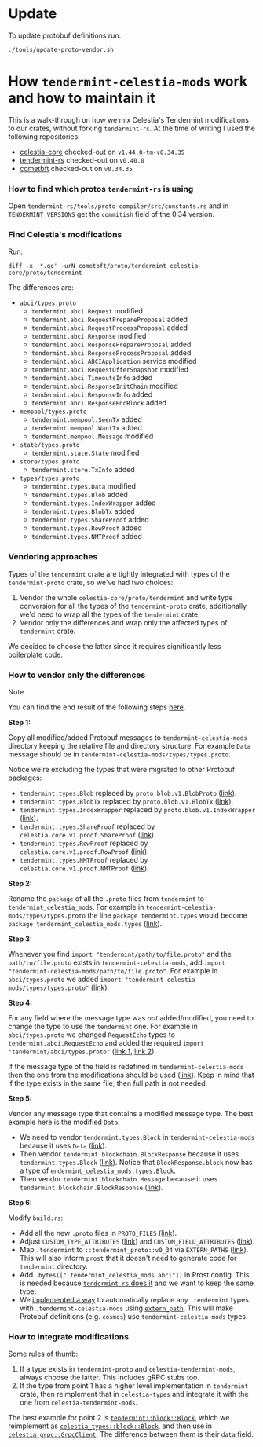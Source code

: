 # Update

To update protobuf definitions run:

```bash
./tools/update-proto-vendor.sh
```


# How `tendermint-celestia-mods` work and how to maintain it

This is a walk-through on how we mix Celestia's Tendermint modifications to our crates,
without forking `tendermint-rs`. At the time of writing I used the following repositories:

* [celestia-core](https://github.com/celestiaorg/celestia-core) checked-out on `v1.44.0-tm-v0.34.35`
* [tendermint-rs](https://github.com/informalsystems/tendermint-rs) checked-out on `v0.40.0`
* [cometbft](https://github.com/cometbft/cometbft) checked-out on `v0.34.35`

### How to find which protos `tendermint-rs` is using

Open `tendermint-rs/tools/proto-compiler/src/constants.rs` and in `TENDERMINT_VERSIONS`
get the `commitish` field of the 0.34 version.

### Find Celestia's modifications

Run:

```
diff -x '*.go' -urN cometbft/proto/tendermint celestia-core/proto/tendermint
```

The differences are:

* `abci/types.proto`
	* `tendermint.abci.Request` modified
	* `tendermint.abci.RequestPrepareProposal` added
	* `tendermint.abci.RequestProcessProposal` added
	* `tendermint.abci.Response` modified
	* `tendermint.abci.ResponsePrepareProposal` added
	* `tendermint.abci.ResponseProcessProposal` added
	* `tendermint.abci.ABCIApplication` service modified
	* `tendermint.abci.RequestOfferSnapshot` modified
	* `tendermint.abci.TimeoutsInfo` added
	* `tendermint.abci.ResponseInitChain` modified
	*  `tendermint.abci.ResponseInfo` added
	*  `tendermint.abci.ResponseEncBlock` added
* `mempool/types.proto`
	* `tendermint.mempool.SeenTx` added
	* `tendermint.mempool.WantTx` added
	* `tendermint.mempool.Message` modified
* `state/types.proto`
	* `tendermint.state.State` modified
* `store/types.proto`
	* `tendermint.store.TxInfo` added
* `types/types.proto`
	* `tendermint.types.Data` modified
	* `tendermint.types.Blob` added
	* `tendermint.types.IndexWrapper` added
	* `tendermint.types.BlobTx` added
	* `tendermint.types.ShareProof` added
	* `tendermint.types.RowProof` added
	* `tendermint.types.NMTProof` added


### Vendoring approaches

Types of the `tendermint` crate are tightly integrated with types of the `tendermint-proto`
crate, so we've had two choices:

1. Vendor the whole `celestia-core/proto/tendermint` and write type conversion for
   all the types of the `tendermint-proto` crate, additionally we'd need to wrap all the types of the `tendermint` crate.
2. Vendor only the differences and wrap only the affected types of `tendermint` crate.

We decided to choose the latter since it requires significantly less boilerplate code.

### How to vendor only the differences

> [!NOTE]
> You can find the end result of the following steps [here](https://github.com/eigerco/lumina/tree/82c51f6ac88fd3662a0f91a0cf19a717986e3470/proto/vendor/tendermint-celestia-mods).

**Step 1:**

Copy all modified/added Protobuf messages to `tendermint-celestia-mods` directory
keeping the relative file and directory structure. For example `Data` message should be in
`tendermint-celestia-mods/types/types.proto`.

Notice we're excluding the types that were migrated to other Protobuf packages:

* `tendermint.types.Blob` replaced by `proto.blob.v1.BlobProto` ([link](https://github.com/eigerco/lumina/blob/82c51f6ac88fd3662a0f91a0cf19a717986e3470/proto/vendor/go-square/blob/v1/blob.proto#L10-L18)).
* `tendermint.types.BlobTx` replaced by `proto.blob.v1.BlobTx` ([link](https://github.com/eigerco/lumina/blob/82c51f6ac88fd3662a0f91a0cf19a717986e3470/proto/vendor/go-square/blob/v1/blob.proto#L23-L27)).
* `tendermint.types.IndexWrapper` replaced by `proto.blob.v1.IndexWrapper` ([link](https://github.com/eigerco/lumina/blob/82c51f6ac88fd3662a0f91a0cf19a717986e3470/proto/vendor/go-square/blob/v1/blob.proto#L31-L35)).
* `tendermint.types.ShareProof` replaced by `celestia.core.v1.proof.ShareProof` ([link](https://github.com/eigerco/lumina/blob/82c51f6ac88fd3662a0f91a0cf19a717986e3470/proto/vendor/celestia/core/v1/proof/proof.proto#L8-L14)).
* `tendermint.types.RowProof` replaced by `celestia.core.v1.proof.RowProof` ([link](https://github.com/eigerco/lumina/blob/82c51f6ac88fd3662a0f91a0cf19a717986e3470/proto/vendor/celestia/core/v1/proof/proof.proto#L18-L24)).
* `tendermint.types.NMTProof` replaced by `celestia.core.v1.proof.NMTProof` ([link](https://github.com/eigerco/lumina/blob/82c51f6ac88fd3662a0f91a0cf19a717986e3470/proto/vendor/celestia/core/v1/proof/proof.proto#L30-L46)).

**Step 2:**

Rename the `package` of all the `.proto` files from `tendermint` to `tendermint_celestia_mods`.
For example in `tendermint-celestia-mods/types/types.proto` the line `package tendermint.types`
would become `package tendermint_celestia_mods.types` ([link](https://github.com/eigerco/lumina/blob/82c51f6ac88fd3662a0f91a0cf19a717986e3470/proto/vendor/tendermint-celestia-mods/types/types.proto#L2)).

**Step 3:**

Whenever you find `import "tendermint/path/to/file.proto"` and the `path/to/file.proto` exists
in `tendermint-celestia-mods`, add `import "tendermint-celestia-mods/path/to/file.proto"`.
For example in `abci/types.proto` we added `import "tendermint-celestia-mods/types/types.proto"`
([link](https://github.com/eigerco/lumina/blob/82c51f6ac88fd3662a0f91a0cf19a717986e3470/proto/vendor/tendermint-celestia-mods/abci/types.proto#L9)).

**Step 4:**

For any field where the message type was _not_ added/modified, you need to change the type to use 
the `tendermint` one. For example in `abci/types.proto` we changed `RequestEcho` types to
`tendermint.abci.RequestEcho` and added the required `import "tendermint/abci/types.proto"`
([link 1](https://github.com/eigerco/lumina/blob/82c51f6ac88fd3662a0f91a0cf19a717986e3470/proto/vendor/tendermint-celestia-mods/abci/types.proto#L21),
[link 2](https://github.com/eigerco/lumina/blob/82c51f6ac88fd3662a0f91a0cf19a717986e3470/proto/vendor/tendermint-celestia-mods/abci/types.proto#L148)).

If the message type of the field is redefined in `tendermint-celestia-mods` then the one from the
modifications should be used
([link](https://github.com/oblique/lumina/blob/82c51f6ac88fd3662a0f91a0cf19a717986e3470/proto/vendor/tendermint-celestia-mods/abci/types.proto#L70-L73)).
Keep in mind that if the type exists in the same file, then full path is not needed.

**Step 5:**

Vendor any message type that contains a modified message type. The best example here is the modified `Data`:

* We need to vendor `tendermint.types.Block` in `tendermint-celestia-mods` because it uses `Data` ([link](https://github.com/eigerco/lumina/blob/82c51f6ac88fd3662a0f91a0cf19a717986e3470/proto/vendor/tendermint-celestia-mods/types/block.proto#L9-L14)).
* Then vendor `tendermint.blockchain.BlockResponse` because it uses `tendermint.types.Block` ([link](https://github.com/eigerco/lumina/blob/82c51f6ac88fd3662a0f91a0cf19a717986e3470/proto/vendor/tendermint-celestia-mods/blockchain/types.proto#L9-L11)). Notice that `BlockResponse.block` now has a type of `endermint_celestia_mods.types.Block`.
* Then vendor `tendermint.blockchain.Message` because it uses `tendermint.blockchain.BlockResponse` ([link](https://github.com/eigerco/lumina/blob/82c51f6ac88fd3662a0f91a0cf19a717986e3470/proto/vendor/tendermint-celestia-mods/blockchain/types.proto#L13-L21)).

**Step 6:**

Modify `build.rs`:

* Add all the new `.proto` files in `PROTO_FILES` ([link](https://github.com/eigerco/lumina/blob/82c51f6ac88fd3662a0f91a0cf19a717986e3470/proto/build.rs#L136-L142)).
* Adjust `CUSTOM_TYPE_ATTRIBUTES` ([link](https://github.com/eigerco/lumina/blob/82c51f6ac88fd3662a0f91a0cf19a717986e3470/proto/build.rs#L58-L62)) and `CUSTOM_FIELD_ATTRIBUTES` ([link](https://github.com/eigerco/lumina/blob/82c51f6ac88fd3662a0f91a0cf19a717986e3470/proto/build.rs#L91-L101)).
* Map `.tendermint` to `::tendermint_proto::v0_34` via `EXTERN_PATHS` ([link](https://github.com/eigerco/lumina/blob/82c51f6ac88fd3662a0f91a0cf19a717986e3470/proto/build.rs#L109)). This will also inform `prost` that it doesn't need to generate code for `tendermint` directory.
* Add `.bytes([".tendermint_celestia_mods.abci"])` in Prost config. This is needed because [`tendermint-rs` does it](https://github.com/informalsystems/tendermint-rs/blob/2f94e7f5346a094ec98e9019d0181815ccede7f1/tools/proto-compiler/src/main.rs#L89-L90) and we want to keep the same type.
* We [implemented a way](https://github.com/eigerco/lumina/blob/82c51f6ac88fd3662a0f91a0cf19a717986e3470/proto/build.rs#L224-L263) to automatically replace any `.tendermint` types with `.tendermint-celestia-mods` using [`extern_path`](https://docs.rs/prost-build/0.13.3/prost_build/struct.Config.html#method.extern_path). This will make Protobuf definitions (e.g. `cosmos`) use `tendermint-celestia-mods` types.

### How to integrate modifications

Some rules of thumb:

1. If a type exists in `tendermint-proto` and `celestia-tendermint-mods`, always choose
   the latter. This includes gRPC stubs too.
2. If the type from point 1 has a higher level implementation in `tendermint` crate, then
   reimplement that in `celestia-types` and integrate it with the one from `celestia-tendermint-mods`. 

The best example for point 2 is [`tendermint::block::Block`](https://github.com/informalsystems/tendermint-rs/blob/2f94e7f5346a094ec98e9019d0181815ccede7f1/tendermint/src/block.rs#L36-L51), which we reimplement as [`celestia_types::block::Block`](https://github.com/eigerco/lumina/blob/82c51f6ac88fd3662a0f91a0cf19a717986e3470/types/src/block.rs#L30-L44), and then use in [`celestia_grpc::GrpcClient`](https://github.com/eigerco/lumina/blob/82c51f6ac88fd3662a0f91a0cf19a717986e3470/grpc/src/client.rs#L53-L55). The difference between them is their `data` field.
